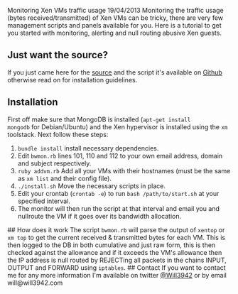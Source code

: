 Monitoring Xen VMs traffic usage
19/04/2013
Monitoring the traffic usage (bytes received/transmitted) of Xen VMs can be tricky, there are very few management scripts and panels available for you. Here is a tutorial to get you started with monitoring, alerting and null routing abusive Xen guests.
## Just want the source?
If you just came here for the <a href="https://github.com/will3942/xen-bandwidth-monitor">source</a> and the script it&#39;s available on <a href="https://github.com/will3942/xen-bandwidth-monitor">Github</a> otherwise read on for installation guidelines.
## Installation
First off make sure that MongoDB is installed (<code>apt-get install mongodb</code> for Debian/Ubuntu) and the Xen hypervisor is installed using the <code>xm</code> toolstack.
Next follow these steps:
<ol>
<li><code>bundle install</code> install necessary dependencies.   </li>
<li>Edit <code>bwmon.rb</code> lines 101, 110 and 112 to your own email address, domain and subject respectively.   </li>
<li><code>ruby addvm.rb</code> Add all your VMs with their hostnames (must be the same as <code>xm list</code> and their config file).   </li>
<li><code>./install.sh</code> Move the necessary scripts in place.  </li>
<li>Edit your crontab (<code>crontab -e</code>) to run <code>bash /path/to/start.sh</code> at your specified interval.   </li>
<li>The monitor will then run the script at that interval and email you and nullroute the VM if it goes over its bandwidth allocation.   </li>
</ol>
## How does it work
The script <code>bwmon.rb</code> will parse the output of <code>xentop</code> or <code>xm top</code> to get the current received &amp; transmitted bytes for each VM. This is then logged to the DB in both cumulative and just raw form, this is then checked against the allowance and if it exceeds the VM&#39;s allowance then the IP address is null routed by REJECTing all packets in the chains INPUT, OUTPUT and FORWARD using <code>iptables</code>.
## Contact
If you want to contact me for any more information I&#39;m available on twitter <a href="http://twitter.com/will3942">@Will3942</a> or by email will@will3942.com
